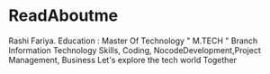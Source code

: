 # ReadAboutme
Rashi Fariya.
Education : Master Of Technology " M.TECH " Branch Information Technology
Skills, Coding, NocodeDevelopment,Project Management, Business
Let's explore the tech world Together
